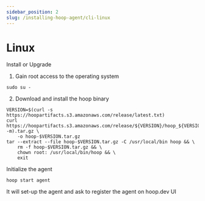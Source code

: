 ```yaml
---
sidebar_position: 2
slug: /installing-hoop-agent/cli-linux
---
```


# Linux

Install or Upgrade

1. Gain root access to the operating system

```shell
sudo su -
```

2. Download and install the hoop binary

```shell
VERSION=$(curl -s https://hoopartifacts.s3.amazonaws.com/release/latest.txt)
curl https://hoopartifacts.s3.amazonaws.com/release/${VERSION}/hoop_${VERSION}_Linux_$(uname -m).tar.gz \
    -o hoop-$VERSION.tar.gz
tar --extract --file hoop-$VERSION.tar.gz -C /usr/local/bin hoop && \
    rm -f hoop-$VERSION.tar.gz && \
    chown root: /usr/local/bin/hoop && \
    exit
```

Initialize the agent

```shell
hoop start agent
```

It will set-up the agent and ask to register the agent on hoop.dev UI

